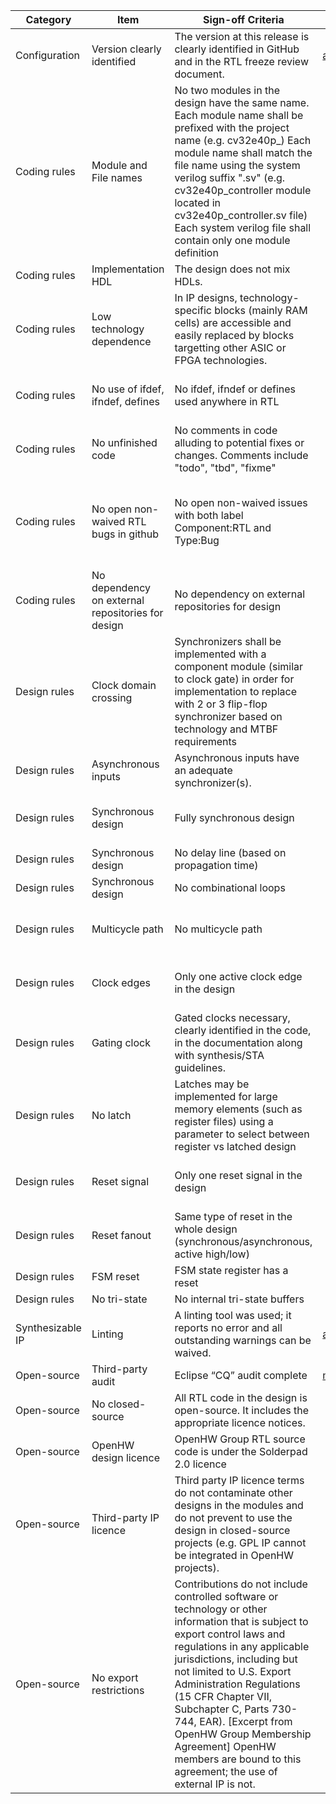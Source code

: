 | Category         | Item                                              | Sign-off Criteria                                                                                                                                                                                                                                                                                                                                                                                                                   | Owner                 | Exceptions/Waivers                                                                                                                                                                                                       |
| ---------------- | ------------------------------------------------- | ----------------------------------------------------------------------------------------------------------------------------------------------------------------------------------------------------------------------------------------------------------------------------------------------------------------------------------------------------------------------------------------------------------------------------------- | --------------------- | ------------------------------------------------------------------------------------------------------------------------------------------------------------------------------------------------------------------------ |
| Configuration    | Version clearly identified                        | The version at this release is clearly identified in GitHub and in the RTL freeze review document.                                                                                                                                                                                                                                                                                                                                  | arjan.bink@silabs.com |                                                                                                                                                                                                                          |
| Coding rules     | Module and File names                             | No two modules in the design have the same name. Each module name shall be prefixed with the project name (e.g. cv32e40p_<module>) Each module name shall match the file name using the system verilog suffix ".sv" (e.g. cv32e40p_controller module located in cv32e40p_controller.sv file) Each system verilog file shall contain only one module definition                                                                   |                       |                                                                                                                                                                                                                          |
| Coding rules     | Implementation HDL                                | The design does not mix HDLs.                                                                                                                                                                                                                                                                                                                                                                                                       |                       |                                                                                                                                                                                                                          |
| Coding rules     | Low technology dependence                         | In IP designs, technology-specific blocks (mainly RAM cells) are accessible and easily replaced by blocks targetting other ASIC or FPGA technologies.                                                                                                                                                                                                                                                                               |                       | This criterion does not apply to SoC/silicon projects.                                                                                                                                                                   |
| Coding rules     | No use of ifdef, ifndef, defines                  | No ifdef, ifndef or defines used anywhere in RTL                                                                                                                                                                                                                                                                                                                                                                                    |                       | Except for assertions, which shall be within a define using the project name (e.g. <PROJECT_NAME>_ASSERT_ON)                                                                                                             |
| Coding rules     | No unfinished code                                | No comments in code alluding to potential fixes or changes. Comments include "todo", "tbd", "fixme"                                                                                                                                                                                                                                                                                                                                 |                       |                                                                                                                                                                                                                          |
| Coding rules     | No open non-waived RTL bugs in github             | No open non-waived issues with both label Component:RTL and Type:Bug                                                                                                                                                                                                                                                                                                                                                                |                       | Waiving can be done by applying the WAIVED:<PROJECT_NAME>. Issues labelled with a non-applicable parameter option are waived as well in case the RTL Freeze configuration applies to a different parameter configuration |
| Coding rules     | No dependency on external repositories for design | No dependency on external repositories for design                                                                                                                                                                                                                                                                                                                                                                                   |                       |                                                                                                                                                                                                                          |
| Design rules     | Clock domain crossing                             | Synchronizers shall be implemented with a component module (similar to clock gate) in order for implementation to replace with 2 or 3 flip-flop synchronizer based on technology and MTBF requirements                                                                                                                                                                                                                              |                       |                                                                                                                                                                                                                          |
| Design rules     | Asynchronous inputs                               | Asynchronous inputs have an adequate synchronizer(s).                                                                                                                                                                                                                                                                                                                                                                               |                       |                                                                                                                                                                                                                          |
| Design rules     | Synchronous design                                | Fully synchronous design                                                                                                                                                                                                                                                                                                                                                                                                            |                       | Other design styles clearly identified in the code, in the documentation along with synthesis/STA guidelines.                                                                                                            |
| Design rules     | Synchronous design                                | No delay line (based on propagation time)                                                                                                                                                                                                                                                                                                                                                                                           |                       |                                                                                                                                                                                                                          |
| Design rules     | Synchronous design                                | No combinational loops                                                                                                                                                                                                                                                                                                                                                                                                              |                       |                                                                                                                                                                                                                          |
| Design rules     | Multicycle path                                   | No multicycle path                                                                                                                                                                                                                                                                                                                                                                                                                  |                       | Multicycles necessary, clearly identified in the code, in the documentation along with synthesis/STA guidelines.                                                                                                         |
| Design rules     | Clock edges                                       | Only one active clock edge in the design                                                                                                                                                                                                                                                                                                                                                                                            |                       | Other clock schemes necessary, clearly identified in the code, in the documentation along with synthesis/STA guidelines.                                                                                                 |
| Design rules     | Gating clock                                      | Gated clocks necessary, clearly identified in the code, in the documentation along with synthesis/STA guidelines.                                                                                                                                                                                                                                                                                                                   |                       |                                                                                                                                                                                                                          |
| Design rules     | No latch                                          | Latches may be implemented for large memory elements (such as register files) using a parameter to select between register vs latched design                                                                                                                                                                                                                                                                                        |                       |                                                                                                                                                                                                                          |
| Design rules     | Reset signal                                      | Only one reset signal in the design                                                                                                                                                                                                                                                                                                                                                                                                 |                       | Other design styles necessary, clearly identified in the code, in the documentation along with synthesis/STA guidelines.                                                                                                 |
| Design rules     | Reset fanout                                      | Same type of reset in the whole design (synchronous/asynchronous, active high/low)                                                                                                                                                                                                                                                                                                                                                  |                       |                                                                                                                                                                                                                          |
| Design rules     | FSM reset                                         | FSM state register has a reset                                                                                                                                                                                                                                                                                                                                                                                                      |                       |                                                                                                                                                                                                                          |
| Design rules     | No tri-state                                      | No internal tri-state buffers                                                                                                                                                                                                                                                                                                                                                                                                       |                       | Does not apply to I/O pads.                                                                                                                                                                                              |
| Synthesizable IP | Linting                                           | A linting tool was used; it reports no error and all outstanding warnings can be waived.                                                                                                                                                                                                                                                                                                                                            | arjan.bink@silabs.com |                                                                                                                                                                                                                          |
| Open-source      | Third-party audit                                 | Eclipse “CQ” audit complete                                                                                                                                                                                                                                                                                                                                                                                                         | mike@openhwgroup.org  |                                                                                                                                                                                                                          |
| Open-source      | No closed-source                                  | All RTL code in the design is open-source. It includes the appropriate licence notices.                                                                                                                                                                                                                                                                                                                                             |                       |                                                                                                                                                                                                                          |
| Open-source      | OpenHW design licence                             | OpenHW Group RTL  source code is under the Solderpad 2.0 licence                                                                                                                                                                                                                                                                                                                                                                    |                       |                                                                                                                                                                                                                          |
| Open-source      | Third-party IP licence                            | Third party IP licence terms do not contaminate other designs in the modules and do not prevent to use the design in closed-source projects (e.g. GPL IP cannot be integrated in OpenHW projects).                                                                                                                                                                                                                                  |                       |                                                                                                                                                                                                                          |
| Open-source      | No export restrictions                            | Contributions do not include controlled software or technology or other information that is subject to export control laws and regulations in any applicable jurisdictions, including but not limited to U.S. Export Administration Regulations (15 CFR Chapter VII, Subchapter C, Parts 730-744, EAR). [Excerpt from OpenHW Group Membership Agreement] OpenHW members are bound to this agreement; the use of external IP is not. |                       |                                                                                                                                                                                                                          |
